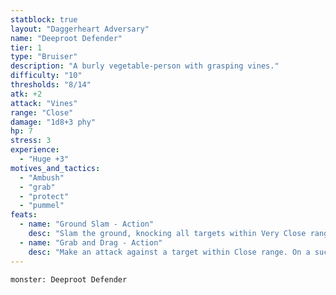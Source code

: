 ```yaml
---
statblock: true
layout: "Daggerheart Adversary"
name: "Deeproot Defender"
tier: 1
type: "Bruiser"
description: "A burly vegetable-person with grasping vines."
difficulty: "10"
thresholds: "8/14"
atk: +2
attack: "Vines"
range: "Close"
damage: "1d8+3 phy"
hp: 7
stress: 3
experience:
  - "Huge +3"
motives_and_tactics:
  - "Ambush"
  - "grab"
  - "protect"
  - "pummel"
feats:
  - name: "Ground Slam - Action"
    desc: "Slam the ground, knocking all targets within Very Close range back to Far range. Each target knocked back by this must mark a Stress."
  - name: "Grab and Drag - Action"
    desc: "Make an attack against a target within Close range. On a success, spend a Fear to pull them into Melee range, deal 1d6+2 physical damage, and Restrain them until the Defender takes Severe damage."
---
```


```statblock
monster: Deeproot Defender
```